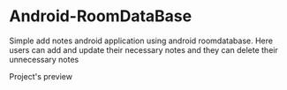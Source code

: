 # Android-RoomDataBase
Simple add notes android application using android roomdatabase. Here users can add and update their necessary notes and they can delete their unnecessary notes

Project's preview

